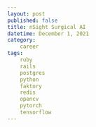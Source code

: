 ```yaml
---
layout: post
published: false
title: nSight Surgical AI
datetime: December 1, 2021
category:
    career
tags:
    ruby
    rails
    postgres
    python
    faktory
    redis
    opencv
    pytorch
    tensorflow
---
```


